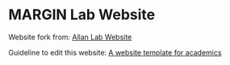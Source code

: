 # MARGIN Lab Website

Website fork from: [Allan Lab Website](https://www.allanlab.org/aboutwebsite.html)

Guideline to edit this website: [A website template for academics](https://github.com/sbryngelson/academic-website-template)